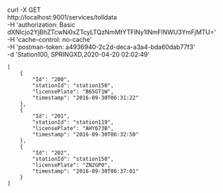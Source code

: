 # 

curl -X GET \
  http://localhost:9001/services/tolldata \
  -H 'authorization: Basic dXNlcjo2YjBhZTcwNi0xZTcyLTQzNmMtYTFlNy1lNmFlNWU3YmFjMTU=' \
  -H 'cache-control: no-cache' \
  -H 'postman-token: a4936940-2c2d-deca-a3a4-bda60dab77f3' \
  -d 'Station100, SPRINGXD,2020-04-20 02:02:49'
  
```
[
    {
        "Id": "200",
        "stationId": "station150",
        "licensePlate": "B65GT1W",
        "timestamp": "2016-09-30T06:31:22"
    },
    {
        "Id": "201",
        "stationId": "station119",
        "licensePlate": "AHY673B",
        "timestamp": "2016-09-30T06:32:50"
    },
    {
        "Id": "202",
        "stationId": "station150",
        "licensePlate": "ZN2GP0",
        "timestamp": "2016-09-30T06:37:01"
    }
]
```